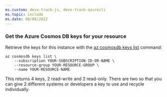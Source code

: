 ```yaml
---
ms.custom: devx-track-js, devx-track-azurecli
ms.topic: include
ms.date: 08/08/2022
---
```


<a name="get-the-cosmos-db-keys-for-your-resource"></a>

### Get the Azure Cosmos DB keys for your resource

Retrieve the keys for this instance with the [az cosmosdb keys list](/cli/azure/cosmosdb/keys#az-cosmosdb-keys-list) command:

```azurecli
az cosmosdb keys list \
    --subscription YOUR-SUBSCRIPTION-ID-OR-NAME \
    --resource-group YOUR-RESOURCE-GROUP \
    --name YOUR-RESOURCE-NAME
```

This returns 4 keys, 2 read-write and 2 read-only. There are two so that you can give 2 different systems or developers a key to use and recycle individually. 
